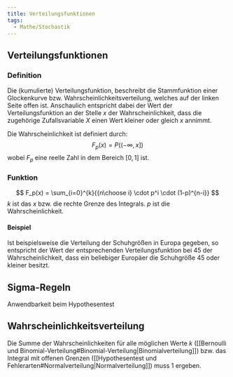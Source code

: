 ```yaml
---
title: Verteilungsfunktionen
tags:
  - Mathe/Stochastik
---
```


## Verteilungsfunktionen

### Definition

Die (kumulierte) Verteilungsfunktion, beschreibt die Stammfunktion einer Glockenkurve bzw. Wahrscheinlichkeitsverteilung, welches auf der linken Seite offen ist. Anschaulich entspricht dabei der Wert der Verteilungsfunktion an der Stelle $x$ der Wahrscheinlichkeit, dass die zugehörige Zufallsvariable $X$ einen Wert kleiner oder gleich $x$ annimmt.

Die Wahrscheinlichkeit ist definiert durch:
$$F_p(x) = P((-\infty, x])$$
wobei $F_p$ eine reelle Zahl in dem Bereich $[0,1]$ ist.

### Funktion

$$
F_p(x) = \sum_{i=0}^{k}{{n\choose i} \cdot p^i \cdot (1-p)^{n-i}}
$$
$k$ ist das $x$ bzw. die rechte Grenze des Integrals.
$p$ ist die Wahrscheinlichkeit.

#### Beispiel

Ist beispielsweise die Verteilung der Schuhgrößen in Europa gegeben, so entspricht der Wert der entsprechenden Verteilungsfunktion bei 45 der Wahrscheinlichkeit, dass ein beliebiger Europäer die Schuhgröße 45 oder kleiner besitzt.

## Sigma-Regeln

Anwendbarkeit beim Hypothesentest

## Wahrscheinlichkeitsverteilung

Die Summe der Wahrscheinlichkeiten für alle möglichen Werte $k$ ([[Bernoulli und Binomial-Verteilung#Binomial-Verteilung|Binomialverteilung]]) bzw. das Integral mit offenen Grenzen ([[Hypothesentest und Fehlerarten#Normalverteilung|Normalverteilung]]) muss 1 ergeben.